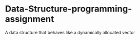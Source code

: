 # Data-Structure-programming-assignment
A data structure that behaves like a dynamically allocated vector
